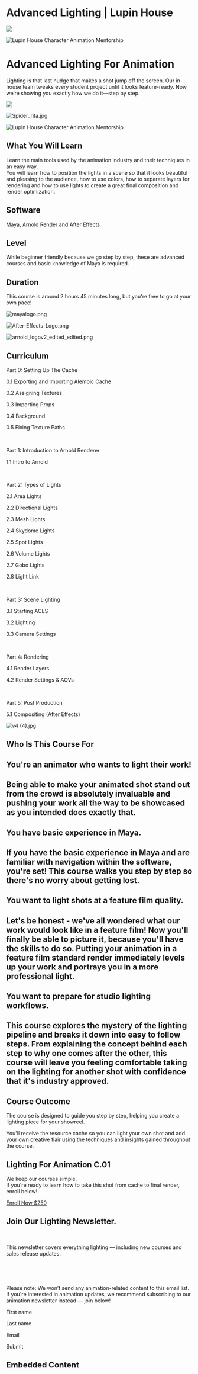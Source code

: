 # Advanced Lighting | Lupin House

![](https://static.wixstatic.com/media/c928cb_b01749d4f85145d899dfdae021fb4412f000.jpg/v1/fill/w_1497,h_715,al_t,q_85,usm_0.33_1.00_0.00,enc_avif,quality_auto/c928cb_b01749d4f85145d899dfdae021fb4412f000.jpg)

![Lupin House Character Animation Mentorship](https://static.wixstatic.com/media/c928cb_e027f0b2b785405590087b4ad8739872~mv2.png/v1/fill/w_2000,h_560,al_c,q_90,enc_avif,quality_auto/gradient2.png)

# Advanced Lighting For Animation

Lighting is that last nudge that makes a shot jump off the screen. Our in-house team tweaks every student project until it looks feature-ready. Now we’re showing you exactly how we do it—step by step.

![](https://static.wixstatic.com/media/c928cb_e30eb4d27a3740e0839b468b66b56311f001.jpg/v1/fill/w_861,h_491,al_c,q_85,usm_0.66_1.00_0.01,enc_avif,quality_auto/c928cb_e30eb4d27a3740e0839b468b66b56311f001.jpg)

![Spider_rita.jpg](https://static.wixstatic.com/media/c928cb_5b58c5173cb44461bf34966deab70738~mv2.jpg/v1/fill/w_2994,h_1158,al_c,q_90,usm_0.66_1.00_0.01,enc_avif,quality_auto/c928cb_5b58c5173cb44461bf34966deab70738~mv2.jpg)

![Lupin House Character Animation Mentorship](https://static.wixstatic.com/media/c928cb_e027f0b2b785405590087b4ad8739872~mv2.png/v1/fill/w_2000,h_405,al_c,q_90,enc_avif,quality_auto/gradient2.png)

## What You Will Learn

Learn the main tools used by the animation industry and their techniques in an easy way.  
You will learn how to position the lights in a scene so that it looks beautiful and pleasing to the audience, how to use colors, how to separate layers for rendering and how to use lights to create a great final composition and render optimization.

## Software

Maya, Arnold Render and After Effects

## Level

While beginner friendly because we go step by step, these are advanced courses and basic knowledge of Maya is required.

## Duration

This course is around 2 hours 45 minutes long, but you're free to go at your own pace!

![mayalogo.png](https://static.wixstatic.com/media/9a4c68_066bd0c710374cae8cbc6c2d986b5c9c~mv2.png/v1/fill/w_42,h_44,al_c,q_85,usm_0.66_1.00_0.01,enc_avif,quality_auto/mayalogo.png)

![After-Effects-Logo.png](https://static.wixstatic.com/media/9a4c68_8ae7eedd1c924102aeb19c85559900f8~mv2.png/v1/fill/w_75,h_58,al_c,q_85,usm_0.66_1.00_0.01,enc_avif,quality_auto/After-Effects-Logo.png)

![arnold_logov2_edited_edited.png](https://static.wixstatic.com/media/9a4c68_7a9fce30e19e4ca4b4bb2871f754eb24~mv2.png/v1/fill/w_51,h_58,al_c,q_85,usm_0.66_1.00_0.01,enc_avif,quality_auto/arnold_logov2_edited_edited.png)

## Curriculum

Part 0: Setting Up The Cache

0.1 Exporting and Importing Alembic Cache

0.2 Assigning Textures

0.3 Importing Props

0.4 Background

0.5 Fixing Texture Paths

​

Part 1: Introduction to Arnold Renderer

1.1 Intro to Arnold

​​

Part 2: Types of Lights

2.1 Area Lights

2.2 Directional Lights

2.3 Mesh Lights

2.4 Skydome Lights

2.5 Spot Lights

2.6 Volume Lights

2.7 Gobo Lights

2.8 Light Link

​​

Part 3: Scene Lighting

3.1 Starting ACES

3.2 Lighting

3.3 Camera Settings

​

Part 4: Rendering​

4.1 Render Layers

4.2 Render Settings & AOVs

​

Part 5: Post Production

5.1 Compositing (After Effects)

![v4 (4).jpg](https://static.wixstatic.com/media/c928cb_563e23d43ca94d1896d1e40b4cdfb72a~mv2.jpg/v1/fill/w_147,h_83,al_c,q_80,usm_0.66_1.00_0.01,blur_2,enc_avif,quality_auto/c928cb_563e23d43ca94d1896d1e40b4cdfb72a~mv2.jpg)

## Who Is This Course For

## You're an animator who wants to light their work!

## Being able to make your animated shot stand out from the crowd is absolutely invaluable and pushing your work all the way to be showcased as you intended does exactly that. 

## You have basic experience in Maya.

## If you have the basic experience in Maya and are familiar with navigation within the software, you're set! This course walks you step by step so there's no worry about getting lost.

## You want to light shots at a feature film quality.

## Let's be honest - we've all wondered what our work would look like in a feature film! Now you'll finally be able to picture it, because you'll have the skills to do so. Putting your animation in a feature film standard render immediately levels up your work and portrays you in a more professional light. 

## You want to prepare for studio lighting workflows.

## This course explores the mystery of the lighting pipeline and breaks it down into easy to follow steps. From explaining the concept behind each step to why one comes after the other, this course will leave you feeling comfortable taking on the lighting for another shot with confidence that it's industry approved.

## Course Outcome 

The course is designed to guide you step by step, helping you create a lighting piece for your showreel.

You'll receive the resource cache so you can light your own shot and add your own creative flair using the techniques and insights gained throughout the course.

## Lighting For Animation C.01

We keep our courses simple.  
If you're ready to learn how to take this shot from cache to final render, enroll below!

[Enroll Now $250](https://www.lupinhouse.com/challenge-page/6233e72f-d771-4a92-8708-c20015725065)

## Join Our Lighting Newsletter.  
 

This newsletter covers everything lighting — including new courses and sales release updates.

​

​

Please note: We won’t send any animation-related content to this email list.  
If you're interested in animation updates, we recommend subscribing to our animation newsletter instead — join below!

First name

Last name

Email

Submit

## Embedded Content

<iframe height="0" width="0" src="https://www.googletagmanager.com/static/service_worker/5a20/sw_iframe.html?origin=https%3A%2F%2Fwww.lupinhouse.com" style="display: none; visibility: hidden;"></iframe>